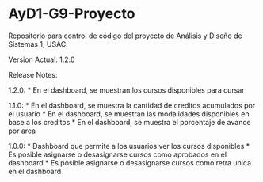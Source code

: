 # AyD1-G9-Proyecto
Repositorio para control de código del proyecto de Análisis y Diseño de Sistemas 1, USAC.

Version Actual: 1.2.0

Release Notes:

1.2.0:
    * En el dashboard, se muestran los cursos disponibles para cursar

1.1.0:
    * En el dashboard, se muestra la cantidad de creditos acumulados por el usuario
    * En el dashboard, se muestran las modalidades disponibles en base a los creditos
    * En el dashboard, se muestra el porcentaje de avance por area

1.0.0:
    * Dashboard que permite a los usuarios ver los cursos disponibles
    * Es posible asignarse o desasignarse cursos como aprobados en el dashboard
    * Es posible asignarse o desasignarse cursos como retra unica en el dashboard